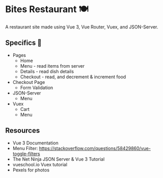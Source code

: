 # Bites Restaurant 🍽

A restaurant site made using Vue 3, Vue Router, Vuex, and JSON-Server.

## Specifics 📌
* Pages
    * Home 
    * Menu - read items from server 
    * Details - read dish details 
    * Checkout - read,  and decrement & increment food
* Checkout Page
    * Form Validation
* JSON-Server
    * Menu
* Vuex
    * Cart
    * Menu


## Resources
* Vue 3 Documentation
* Menu Filter: https://stackoverflow.com/questions/58429860/vue-toggle-filters
* The Net Ninja JSON Server & Vue 3 Tutorial
* vueschool.io Vuex tutorial
* Pexels for photos
